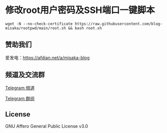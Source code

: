 # 修改root用户密码及SSH端口一键脚本

```shell
wget -N --no-check-certificate https://raw.githubusercontent.com/blog-misaka/rootpwd/main/root.sh && bash root.sh
```

## 赞助我们

爱发电：https://afdian.net/a/misaka-blog

## 频道及交流群

[Telegram 频道](https://t.me/misakablogchannel)

[Telegram 群组](https://t.me/+CLhpemKhaC8wZGIx)

## License
GNU Affero General Public License v3.0
